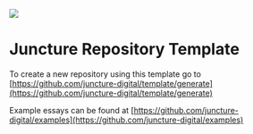 [![](https://v3.juncture-digital.org/images/wb.svg)](https://v3.juncture-digital.org/wb)

# Juncture Repository Template

<param ve-iframe
src="https://archive.org/embed/sunflowerpetals1940sunf/page/n7/mode/1up"
fit="contain">

To create a new repository using this template go to [https://github.com/juncture-digital/template/generate](https://github.com/juncture-digital/template/generate)

Example essays can be found at [https://github.com/juncture-digital/examples](https://github.com/juncture-digital/examples)

